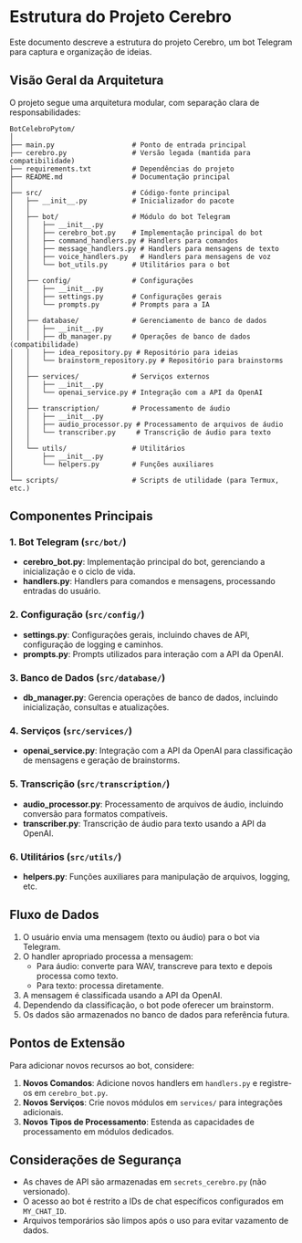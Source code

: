 # Estrutura do Projeto Cerebro

Este documento descreve a estrutura do projeto Cerebro, um bot Telegram para captura e organização de ideias.

## Visão Geral da Arquitetura

O projeto segue uma arquitetura modular, com separação clara de responsabilidades:

```
BotCelebroPytom/
│
├── main.py                   # Ponto de entrada principal
├── cerebro.py                # Versão legada (mantida para compatibilidade)
├── requirements.txt          # Dependências do projeto
├── README.md                 # Documentação principal
│
├── src/                      # Código-fonte principal
│   ├── __init__.py           # Inicializador do pacote
│   │
│   ├── bot/                  # Módulo do bot Telegram
│   │   ├── __init__.py
│   │   ├── cerebro_bot.py    # Implementação principal do bot
│   │   ├── command_handlers.py # Handlers para comandos
│   │   ├── message_handlers.py # Handlers para mensagens de texto
│   │   ├── voice_handlers.py   # Handlers para mensagens de voz
│   │   └── bot_utils.py      # Utilitários para o bot
│   │
│   ├── config/               # Configurações
│   │   ├── __init__.py
│   │   ├── settings.py       # Configurações gerais
│   │   └── prompts.py        # Prompts para a IA
│   │
│   ├── database/             # Gerenciamento de banco de dados
│   │   ├── __init__.py
│   │   ├── db_manager.py     # Operações de banco de dados (compatibilidade)
│   │   ├── idea_repository.py # Repositório para ideias
│   │   └── brainstorm_repository.py # Repositório para brainstorms
│   │
│   ├── services/             # Serviços externos
│   │   ├── __init__.py
│   │   └── openai_service.py # Integração com a API da OpenAI
│   │
│   ├── transcription/        # Processamento de áudio
│   │   ├── __init__.py
│   │   ├── audio_processor.py # Processamento de arquivos de áudio
│   │   └── transcriber.py     # Transcrição de áudio para texto
│   │
│   └── utils/                # Utilitários
│       ├── __init__.py
│       └── helpers.py        # Funções auxiliares
│
└── scripts/                  # Scripts de utilidade (para Termux, etc.)
```

## Componentes Principais

### 1. Bot Telegram (`src/bot/`)

- **cerebro_bot.py**: Implementação principal do bot, gerenciando a inicialização e o ciclo de vida.
- **handlers.py**: Handlers para comandos e mensagens, processando entradas do usuário.

### 2. Configuração (`src/config/`)

- **settings.py**: Configurações gerais, incluindo chaves de API, configuração de logging e caminhos.
- **prompts.py**: Prompts utilizados para interação com a API da OpenAI.

### 3. Banco de Dados (`src/database/`)

- **db_manager.py**: Gerencia operações de banco de dados, incluindo inicialização, consultas e atualizações.

### 4. Serviços (`src/services/`)

- **openai_service.py**: Integração com a API da OpenAI para classificação de mensagens e geração de brainstorms.

### 5. Transcrição (`src/transcription/`)

- **audio_processor.py**: Processamento de arquivos de áudio, incluindo conversão para formatos compatíveis.
- **transcriber.py**: Transcrição de áudio para texto usando a API da OpenAI.

### 6. Utilitários (`src/utils/`)

- **helpers.py**: Funções auxiliares para manipulação de arquivos, logging, etc.

## Fluxo de Dados

1. O usuário envia uma mensagem (texto ou áudio) para o bot via Telegram.
2. O handler apropriado processa a mensagem:
   - Para áudio: converte para WAV, transcreve para texto e depois processa como texto.
   - Para texto: processa diretamente.
3. A mensagem é classificada usando a API da OpenAI.
4. Dependendo da classificação, o bot pode oferecer um brainstorm.
5. Os dados são armazenados no banco de dados para referência futura.

## Pontos de Extensão

Para adicionar novos recursos ao bot, considere:

1. **Novos Comandos**: Adicione novos handlers em `handlers.py` e registre-os em `cerebro_bot.py`.
2. **Novos Serviços**: Crie novos módulos em `services/` para integrações adicionais.
3. **Novos Tipos de Processamento**: Estenda as capacidades de processamento em módulos dedicados.

## Considerações de Segurança

- As chaves de API são armazenadas em `secrets_cerebro.py` (não versionado).
- O acesso ao bot é restrito a IDs de chat específicos configurados em `MY_CHAT_ID`.
- Arquivos temporários são limpos após o uso para evitar vazamento de dados.
